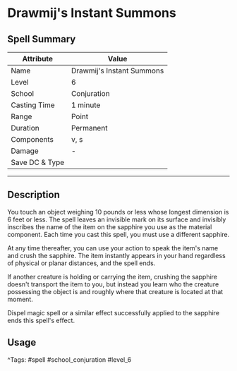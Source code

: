 # Drawmij's Instant Summons

## Spell Summary

| Attribute        | Value                  |
|------------------|------------------------|
| Name             | Drawmij's Instant Summons                 |
| Level            | 6                |
| School           | Conjuration          |
| Casting Time     | 1 minute              |
| Range            | Point            |
| Duration         | Permanent             |
| Components       | v, s             |
| Damage           | -               |
| Save DC & Type   |              |

---

## Description

You touch an object weighing 10 pounds or less whose longest dimension is 6 feet or less. The spell leaves an invisible mark on its surface and invisibly inscribes the name of the item on the sapphire you use as the material component. Each time you cast this spell, you must use a different sapphire.

At any time thereafter, you can use your action to speak the item's name and crush the sapphire. The item instantly appears in your hand regardless of physical or planar distances, and the spell ends.

If another creature is holding or carrying the item, crushing the sapphire doesn't transport the item to you, but instead you learn who the creature possessing the object is and roughly where that creature is located at that moment.

Dispel magic spell or a similar effect successfully applied to the sapphire ends this spell's effect.

## Usage


^Tags: #spell #school_conjuration #level_6